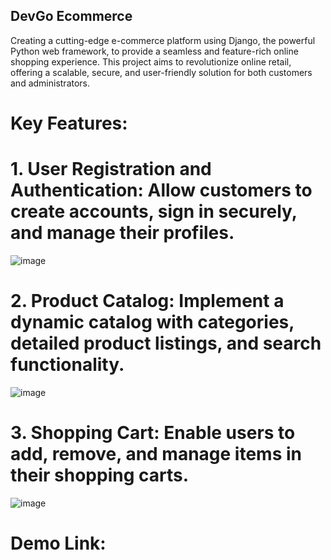 ## DevGo Ecommerce
Creating a cutting-edge e-commerce platform using Django, the powerful Python web framework, to provide a seamless and feature-rich online shopping experience. This project aims to revolutionize online retail, offering a scalable, secure, and user-friendly solution for both customers and administrators.

# Key Features:
# 1. User Registration and Authentication: Allow customers to create accounts, sign in securely, and manage their profiles.
![image](https://github.com/Devnaija/devcommerce/assets/120367514/69f59b65-c052-4e48-b620-92b0084eaa26)

# 2. Product Catalog: Implement a dynamic catalog with categories, detailed product listings, and search functionality.
![image](https://github.com/Devnaija/devcommerce/assets/120367514/152f2d93-62e5-4563-a4d5-0bfa8b7838d4)

# 3. Shopping Cart: Enable users to add, remove, and manage items in their shopping carts.
![image](https://github.com/Devnaija/devcommerce/assets/120367514/36c909fc-528f-46ab-823f-3a678fbcada4)



# Demo Link:

